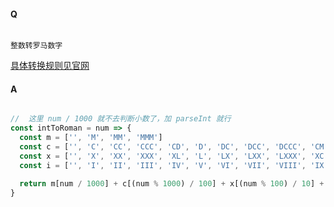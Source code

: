 #### Q

```

整数转罗马数字

```
[具体转换规则见官网](https://leetcode-cn.com/problems/integer-to-roman/)  


#### A

```js

//  这里 num / 1000 就不去判断小数了，加 parseInt 就行
const intToRoman = num => {
  const m = ['', 'M', 'MM', 'MMM']
  const c = ['', 'C', 'CC', 'CCC', 'CD', 'D', 'DC', 'DCC', 'DCCC', 'CM']
  const x = ['', 'X', 'XX', 'XXX', 'XL', 'L', 'LX', 'LXX', 'LXXX', 'XC']
  const i = ['', 'I', 'II', 'III', 'IV', 'V', 'VI', 'VII', 'VIII', 'IX']

  return m[num / 1000] + c[(num % 1000) / 100] + x[(num % 100) / 10] + i[num % 10]
}

```
